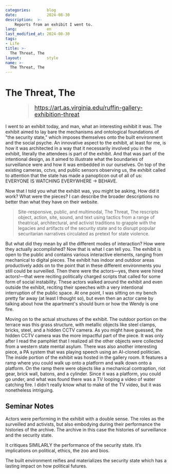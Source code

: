 ```yaml
---
categories:       blog
date:             2024-08-30
description:  >-
    Reports from an exhibit I went to.
lang:             en
last_modified_at: 2024-08-30
tags:
- Life
title: >-
  The Threat, The        
layout:           style
name: >-
  The Threat, The        
---
```


# The Threat, The      

<figure class="container-lg" style="padding: 0;">
    <blockquote class="blockquote" style="font-size: 18px;">
    <a href="https://art.as.virginia.edu/ruffin-gallery-exhibition-threat">https://art.as.virginia.edu/ruffin-gallery-exhibition-threat</a>
    </blockquote>
</figure>

I went to an exhibit today, and man, what an interesting exhibit it was. The exhibit aimed to lay bare the mechanisms and ontological foundations of "the security state," which imposes themselves onto the built environment and the social psyche. An innovative aspect to the exhibit, at least for me, is how it was architected in a way that it necessarily involved you in the exhibit, literally the attendees is part of the exhibit. And that was part of the intentional design, as it aimed to illustrate what the boundaries of surveillance were and how it was embedded in our ourselves. On top of the existing cameras, cctvs, and public sensors observing us, the exhibit called to attention that the state has made a panopticon out of all of us: EVERYONE IS WATCHING EVERYWHERE -> BEHAVE. 

Now that I told you what the exhibit was, you might be asking, How did it work? What were the pieces? I can describe the broader descriptions no better than what they have on their website. 

> Site-responsive, public, and multimodal, The Threat, The rescripts object, action, site, sound, and text using tactics from a range of theatrical, architectural, and activist traditions to grapple with the legacies and artifacts of the security state and to disrupt popular securitarian narratives circulated as pretext for state violence.

But what did they mean by all the different modes of interaction? How were they actually accomplished? Now that is what I can tell you. The exhibit is open to the public and contains various interactive elements, ranging from mechanical to digital pieces. The exhibit has indoor and outdoor areas productively adds on to the point that in these different environments you still could be surveilled. Then there were the actors—yes, there were hired actors!—that were reciting politically charged scripts that called for some form of social instability. These actors walked around the exhibit and even outside the exhibit, reciting their speeches with a very intentional interruption of the public space. At one point, I was sitting on my bench pretty far away (at least I thought so), but even then an actor came by talking about how the apartment's should burn or how the Wendy is one fire. 

Moving on to the actual structures of the exhibit. The outdoor portion on the terrace was this grass structure, with metallic objects like steel clamps, bricks, steel, and a hidden CCTV camera. As you might have guessed, the hidden CCTV camera was the more impactful part of the piece. It was only after I read the pamphlet that I realized all the other objects were collected from a western state mental asylum. There was also another interesting piece, a PA system that was playing speech using an AI-cloned politician. The inside portion of the exhibit was hosted in the gallery room. It features a ramp where you could walk up onto a platform and walk down onto a platform. On the ramp there were objects like a mechanical contraption, riot gear, brick wall, batons, and a cylinder. Since it was a platform, you could go under, and what was found there was a TV looping a video of water catching fire. I didn't really know what to make of the TV video, but it was nonetheless intriguing.

## Seminar Notes

Actors were performing in the exhibit with a double sense. The roles as the surveilled and activists, but also embodying during their performance the histories of the archive. The archive in this case the histories of surveillance and the security state. 

It critiques SIMILARLY the performance of the security state. It’s implications on political, ethics, the zoo and bios. 

The built environment reifies and materializes the security state which has a lasting impact on how political futures.

